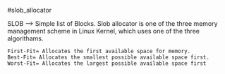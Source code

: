 
#slob_allocator

SLOB --> Simple list of Blocks. Slob allocator is one of the three memory management scheme in Linux Kernel, which uses one of the three algorithams.

    First-Fit= Allocates the first available space for memory.
    Best-Fit= Allocates the smallest possible available space first.
    Worst-Fit= Allocates the largest possible available space first



